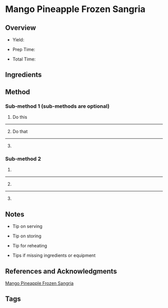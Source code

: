 # Mango Pineapple Frozen Sangria

## Overview

- Yield:

- Prep Time:

- Total Time:

## Ingredients



## Method

### Sub-method 1 (sub-methods are optional)

1. Do this
---
2. Do that
---
3.

### Sub-method 2

1.
---
2.
---
3.

## Notes

- Tip on serving

- Tip on storing

- Tip for reheating

- Tips if missing ingredients or equipment

## References and Acknowledgments

[Mango Pineapple Frozen Sangria](https://tasty.co/recipe/mango-pineapple-frozen-sangria)

## Tags


